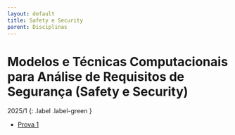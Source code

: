 ```yaml
---
layout: default
title: Safety e Security
parent: Disciplinas
---
```


# Modelos e Técnicas Computacionais para Análise de Requisitos de Segurança (Safety e Security)

2025/1
{: .label .label-green }

- [Prova 1](2025/1/prova1.pdf)
